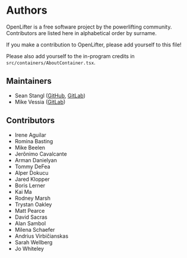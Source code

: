 # Authors

OpenLifter is a free software project by the powerlifting community. Contributors are listed here in alphabetical order by surname.

If you make a contribution to OpenLifter, please add yourself to this file!

Please also add yourself to the in-program credits in `src/containers/AboutContainer.tsx`.

## Maintainers

* Sean Stangl ([GitHub](https://github.com/sstangl/), [GitLab](https://gitlab.com/sstangl))
* Mike Vessia ([GitLab](https://gitlab.com/michaelvessia))

## Contributors

* Irene Aguilar
* Romina Basting
* Mike Beelen
* Jerônimo Cavalcante
* Arman Danielyan
* Tommy DeFea
* Alper Dokucu
* Jared Klopper
* Boris Lerner
* Kai Ma
* Rodney Marsh
* Trystan Oakley
* Matt Pearce
* David Sacras
* Alan Sambol
* Milena Schaefer
* Andrius Virbičianskas
* Sarah Wellberg
* Jo Whiteley
